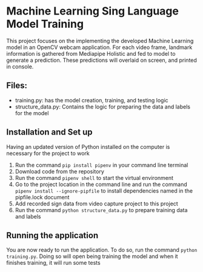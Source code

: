 # Machine Learning Sing Language Model Training
This project focuses on the implementing the developed Machine Learning model in an OpenCV webcam application.  For each video frame, landmark information is gathered from Mediapipe Holistic and fed to model to generate a prediction. These predictions will overlaid on screen, and printed in console.

## Files:
* training.py: has the model creation, training, and testing logic
* structure_data.py: Contains the logic for preparing the data and labels for the model


## Installation and Set up
Having an updated version of Python installed on the computer is necessary for the project to work
1. Run the command ```pip install pipenv``` in your command line terminal
2. Download code from the repository
3. Run the command ```pipenv shell``` to start the virtual environment
4. Go to the project location in the command line and run the command ```pipenv install --ignore-pipfile``` to install dependencies named in the pipfile.lock document
5. Add recorded sign data from video capture project to this project
6. Run the command ```python structure_data.py``` to prepare training data and labels

## Running the application
You are now ready to run the application.  To do so, run the command ```python training.py```.  Doing so will open being training the model and when it finishes training, it will run some tests